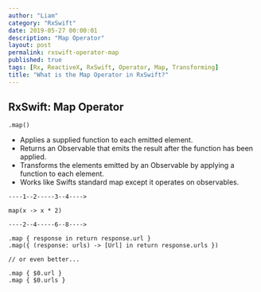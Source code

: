 ```yaml
---
author: "Liam"
category: "RxSwift"
date: 2019-05-27 00:00:01
description: "Map Operator"
layout: post
permalink: rxswift-operator-map
published: true
tags: [Rx, ReactiveX, RxSwift, Operator, Map, Transforming]
title: "What is the Map Operator in RxSwift?"
---
```


## RxSwift: Map Operator

`.map()`

- Applies a supplied function to each emitted element.
- Returns an Observable that emits the result after the function has been applied.
- Transforms the elements emitted by an Observable by applying a function to each element.
- Works like Swifts standard map except it operates on observables.

```
----1--2-----3--4---->

map(x -> x * 2)

----2--4-----6--8---->
```

```
.map { response in return response.url }
.map({ (response: urls) -> [Url] in return response.urls })

// or even better...

.map { $0.url }
.map { $0.urls }
```
